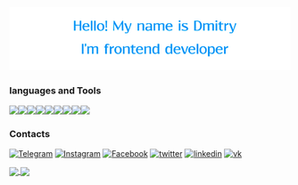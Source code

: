 ![Header](https://github.com/UshakovDmitry/UshakovDmitry/blob/main/blueblue.png)

### languages and Tools

<img src="https://img.shields.io/badge/HTML-485660?style=for-the-badge&logo=HTML5&logoColor="/><img src="https://img.shields.io/badge/CSS-485660?style=for-the-badge&logo=CSS3&logoColor=1E90FF"/><img src="https://img.shields.io/badge/sass-485660?style=for-the-badge&logo=sass&logoColor=#CC6699"/><img src="https://img.shields.io/badge/JavaScript-485660?style=for-the-badge&logo=JavaScript&logoColor=FFFF00"/><img src="https://img.shields.io/badge/react-485660?style=for-the-badge&logo=React&logoColor=00FFFF"/><img src="https://img.shields.io/badge/Typescript-485660?style=for-the-badge&logo=typescript&logoColor=#####3178C6"/><img src="https://img.shields.io/badge/webpack-485660?style=for-the-badge&logo=webpack&logoColor=##8DD6F9"/><img src="https://img.shields.io/badge/git-485660?style=for-the-badge&logo=git&logoColor=###F05032"/><img src="https://img.shields.io/badge/github-485660?style=for-the-badge&logo=github&logoColor=####181717"/> 

### Contacts

[![Telegram](https://img.shields.io/badge/-Telegram-485660?style=for-the-badge&logo=Telegram)](https://t.me/Mobil_08)
[![Instagram](https://img.shields.io/badge/-Instagram-485660?style=for-the-badge&logo=Instagram)](https://www.instagram.com/ushakov.08/)
[![Facebook](https://img.shields.io/badge/-Facebook-485660?style=for-the-badge&logo=Facebook)](https://www.facebook.com/profile.php?id485660=100004233817312)
[![twitter](https://img.shields.io/badge/-twitter-485660?style=for-the-badge&logo=twitter)](https://twitter.com/frontend_mobile)
[![linkedin](https://img.shields.io/badge/-linkedin-485660?style=for-the-badge&logo=linkedin)](https://www.linkedin.com/in/dmitry-ushakov-016438255/)
[![vk](https://img.shields.io/badge/-Вконтакте-485660?style=for-the-badge&logo=vk)](https://vk.com/ushakov_08)

<a href="">
  <img align = "center" src="https://github-readme-stats.vercel.app/api?username=UshakovDmitry&card_width=450&theme=cobalt" />
</a>
 <a href="">
  <img align = "center" src="https://github-readme-stats.vercel.app/api/top-langs/?username=UshakovDmitry&layout=compact&card_width=340&theme=cobalt" />
</a>


